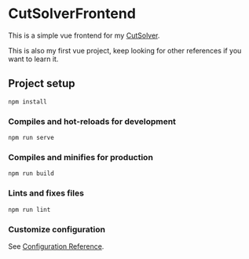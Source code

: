# CutSolverFrontend

This is a simple vue frontend for my [CutSolver](https://github.com/ModischFabrications/CutSolver). 

This is also my first vue project, keep looking for other references if you want to learn it. 

## Project setup
```
npm install
```

### Compiles and hot-reloads for development
```
npm run serve
```

### Compiles and minifies for production
```
npm run build
```

### Lints and fixes files
```
npm run lint
```

### Customize configuration
See [Configuration Reference](https://cli.vuejs.org/config/).
